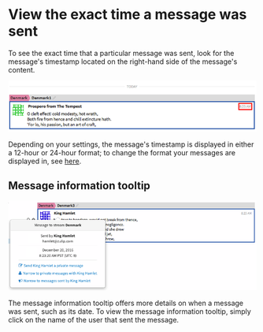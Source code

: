 # View the exact time a message was sent

To see the exact time that a particular message was sent, look for the message's timestamp located on the right-hand side of the message's content.

![Message timestamp](/static/images/help/message-exact-time.png)

Depending on your settings, the message's timestamp is displayed in either a 12-hour or 24-hour format; to change the format your messages are displayed in, see [here](/help/change-the-date-and-time-format).

## Message information tooltip

![Message info](/static/images/help/message-info-default.png)

The message information tooltip offers more details on when a message was sent, such as its date. To view the message information tooltip, simply click on the name of the user that sent the message.
